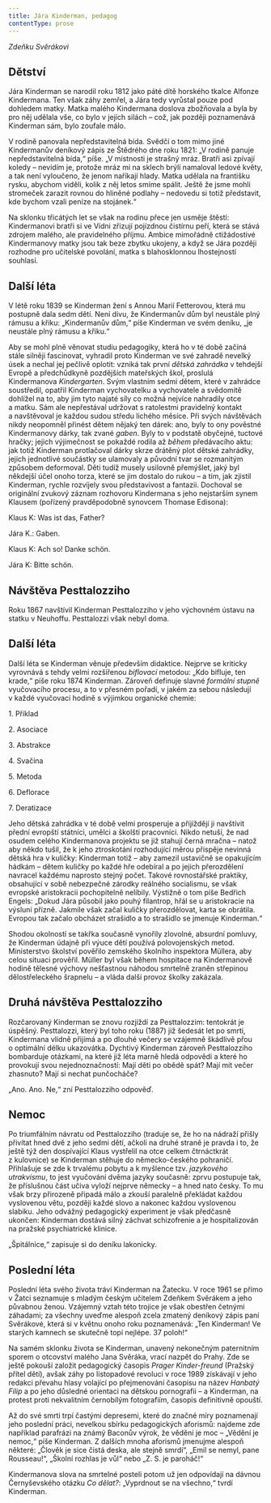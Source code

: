 ```yaml
---
title: Jára Kinderman, pedagog
contentType: prose
---
```


_Zdeňku Svěrákovi_

## Dětství

Jára Kinderman se narodil roku 1812 jako páté dítě horského tkalce Alfonze Kindermana. Ten však záhy zemřel, a Jára tedy vyrůstal pouze pod dohledem matky. Matka malého Kindermana doslova zbožňovala a byla by pro něj udělala vše, co bylo v jejích silách – což, jak později poznamenává Kinderman sám, bylo zoufale málo.

V rodině panovala nepředstavitelná bída. Svědčí o tom mimo jiné Kindermanův deníkový zápis ze Štědrého dne roku 1821: „V rodině panuje nepředstavitelná bída,“ píše. „V místnosti je strašný mráz. Bratři asi zpívají koledy – nevidím je, protože mráz mi na sklech brýlí namaloval ledové květy, a tak není vyloučeno, že jenom naříkají hlady. Matka udělala na františku rysku, abychom viděli, kolik z něj letos smíme spálit. Ještě že jsme mohli stromeček zarazit rovnou do hliněné podlahy – nedovedu si totiž představit, kde bychom vzali peníze na stojánek.“

Na sklonku třicátých let se však na rodinu přece jen usměje štěstí: Kindermanovi bratři si ve Vídni zřizují pojízdnou čistírnu peří, která se stává zdrojem malého, ale pravidelného příjmu. Ambice mimořádně ctižádostivé Kindermanovy matky jsou tak beze zbytku ukojeny, a když se Jára později rozhodne pro učitelské povolání, matka s blahosklonnou lhostejností souhlasí.

## Další léta

V létě roku 1839 se Kinderman žení s Annou Marií Fetterovou, která mu postupně dala sedm dětí. Není divu, že Kindermanův dům byl neustále plný rámusu a křiku: „Kindermanův dům,“ píše Kinderman ve svém deníku, „je neustále plný rámusu a křiku.“

Aby se mohl plně věnovat studiu pedagogiky, která ho v té době začíná stále silněji fascinovat, vyhradil proto Kinderman ve své zahradě nevelký úsek a nechal jej pečlivě oplotit: vzniká tak první _dětská zahrádka_ v tehdejší Evropě a předchůdkyně pozdějších mateřských škol, proslulá Kindermanova _Kindergarten_. Svým vlastním sedmi dětem, které v zahrádce soustředil, opatřil Kinderman vychovatelku a vychovatele a svědomitě dohlížel na to, aby jim tyto najaté síly co možná nejvíce nahradily otce a matku. Sám ale nepřestával udržovat s ratolestmi pravidelný kontakt a navštěvoval je každou sudou středu lichého měsíce. Při svých návštěvách nikdy neopomněl přinést dětem nějaký ten dárek: ano, byly to ony pověstné Kindermanovy dárky, tak zvané _gaben_. Byly to v podstatě obyčejné, tuctové hračky; jejich výjimečnost se pokaždé rodila až _během_ předávacího aktu: jak totiž Kinderman protlačoval dárky skrze drátěný plot dětské zahrádky, jejich jednotlivé součástky se ulamovaly a původní tvar se rozmanitým způsobem deformoval. Děti tudíž musely usilovně přemýšlet, jaký byl někdejší účel onoho torza, které se jim dostalo do rukou – a tím, jak zjistil Kinderman, rychle rozvíjely svou představivost a fantazii. Dochoval se originální zvukový záznam rozhovoru Kindermana s jeho nejstarším synem Klausem (pořízený pravděpodobně synovcem Thomase Edisona):

Klaus K: Was ist das, Father?

Jára K.: Gaben.

Klaus K: Ach so! Danke schön.

Jára K: Bitte schön.

## Návštěva Pesttalozziho

Roku 1867 navštívil Kinderman Pesttalozziho v jeho výchovném ústavu na statku v Neuhoffu. Pesttalozzi však nebyl doma.

## Další léta

Další léta se Kinderman věnuje především didaktice. Nejprve se kriticky vyrovnává s tehdy velmi rozšířenou _biflovací_ metodou: „Kdo bifluje, ten krade,“ píše roku 1874 Kinderman. Zároveň definuje slavné _formální stupně_ vyučovacího procesu, a to v přesném pořadí, v jakém za sebou následují v každé vyučovací hodině s výjimkou organické chemie:

1\. Příklad

2\. Asociace

3\. Abstrakce

4\. Svačina

5\. Metoda

6\. Deflorace

7\. Deratizace

Jeho dětská zahrádka v té době velmi prosperuje a přijíždějí ji navštívit přední evropští státníci, umělci a školští pracovníci. Nikdo netuší, že nad osudem celého Kindermanova projektu se již stahují černá mračna – natož aby někdo tušil, že k jeho ztroskotání rozhodující měrou přispěje nevinná dětská hra v kuličky: Kinderman totiž – aby zamezil ustavičně se opakujícím hádkám – dětem kuličky po každé hře odebíral a po jejich přerozdělení navracel každému naprosto stejný počet. Takové rovnostářské praktiky, obsahující v sobě nebezpečné zárodky reálného socialismu, se však evropské aristokracii pochopitelně nelíbily. Výstižně o tom píše Bedřich Engels: „Dokud Jára působil jako pouhý filantrop, hřál se u aristokracie na výsluní přízně. Jakmile však začal kuličky přerozdělovat, karta se obrátila. Evropou tak začalo obcházet strašidlo a to strašidlo se jmenuje Kinderman.“

Shodou okolností se takřka současně vynořily zlovolné, absurdní pomluvy, že Kinderman údajně při výuce dětí používá polovojenských metod. Ministerstvo školství pověřilo zemského školního inspektora Müllera, aby celou situaci prověřil. Müller byl však během hospitace na Kindermanově hodině tělesné výchovy nešťastnou náhodou smrtelně zraněn střepinou dělostřeleckého šrapnelu – a vláda další provoz školky zakázala.

## Druhá návštěva Pesttalozziho

Rozčarovaný Kinderman se znovu rozjíždí za Pesttalozzim: tentokrát je úspěšný. Pesttalozzi, který byl toho roku (1887) již šedesát let po smrti, Kindermana vlídně přijímá a po dlouhé večery se vzájemně škádlivě přou o optimální délku ukazovátka. Dychtivý Kinderman zároveň Pesttalozziho bombarduje otázkami, na které již léta marně hledá odpovědi a které ho provokují svou nejednoznačností: Mají děti po obědě spát? Mají mít večer zhasnuto? Mají si nechat punčocháče?

„Ano. Ano. Ne,“ zní Pesttalozziho odpověď.

## Nemoc

Po triumfálním návratu od Pesttalozziho (traduje se, že ho na nádraží přišly přivítat hned dvě z jeho sedmi dětí, ačkoli na druhé straně je pravda i to, že ještě týž den dospívající Klaus vystřelil na otce celkem čtrnáctkrát z kulovnice) se Kinderman stěhuje do německo-českého pohraničí. Přihlašuje se zde k trvalému pobytu a k myšlence tzv. _jazykového utrakvismu_, to jest vyučování dvěma jazyky současně: zprvu postupuje tak, že příslušnou část učiva vyloží nejprve německy – a hned nato česky. To mu však brzy přirozeně připadá málo a zkouší paralelně překládat každou vyslovenou větu, později každé slovo a nakonec každou vyslovenou slabiku. Jeho odvážný pedagogický experiment je však předčasně ukončen: Kinderman dostává silný záchvat schizofrenie a je hospitalizován na pražské psychiatrické klinice.

„Špitálnice,“ zapisuje si do deníku lakonicky.

## Poslední léta

Poslední léta svého života tráví Kinderman na Žatecku. V roce 1961 se přímo v Žatci seznamuje s mladým českým učitelem Zdeňkem Svěrákem a jeho půvabnou ženou. Vzájemný vztah této trojice je však obestřen četnými záhadami; za všechny uveďme alespoň zcela zmatený deníkový zápis paní Svěrákové, která si v květnu onoho roku poznamenává: „Ten Kinderman! Ve starých kamnech se skutečně topí nejlépe. 37 poloh!“

Na samém sklonku života se Kinderman, unavený nekonečným paternitním sporem o otcovství malého Jana Svěráka, vrací nazpět do Prahy. Zde se ještě pokouší založit pedagogický časopis _Prager Kinder-freund_ (Pražský přítel dětí), avšak záhy po listopadové revoluci v roce 1989 získávají v jeho redakci převahu hlasy volající po přejmenování časopisu na název _Hanbatý Filip_ a po jeho důsledné orientaci na dětskou pornografii – a Kinderman, na protest proti nekvalitním černobílým fotografiím, časopis definitivně opouští.

Až do své smrti trpí častými depresemi, které do značné míry poznamenají jeho poslední práci, nevelkou sbírku pedagogických aforismů: najdeme zde například parafrázi na známý Baconův výrok, že vědění je moc – „Vědění je nemoc,“ píše Kinderman. Z dalších mnoha aforismů jmenujme alespoň některé: „Člověk je sice čistá deska, ale stejně smrdí“, „Emil se nemyl, pane Rousseau!“, „Školní rozhlas je vůl“ nebo „Z. S. je paroháč!“

Kindermanova slova na smrtelné posteli potom už jen odpovídají na dávnou Černyševského otázku _Co dělat?_: „Vyprdnout se na všechno,“ tvrdí Kinderman.
